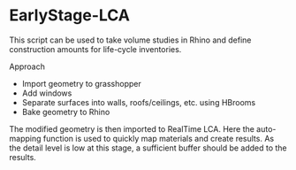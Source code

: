 # EarlyStage-LCA
This script can be used to take volume studies in Rhino and define construction amounts for life-cycle inventories.

Approach
- Import geometry to grasshopper
- Add windows
- Separate surfaces into walls, roofs/ceilings, etc. using HBrooms
- Bake geometry to Rhino

The modified geometry is then imported to RealTime LCA. Here the auto-mapping function is used to quickly map materials and create results.
As the detail level is low at this stage, a sufficient buffer should be added to the results.
